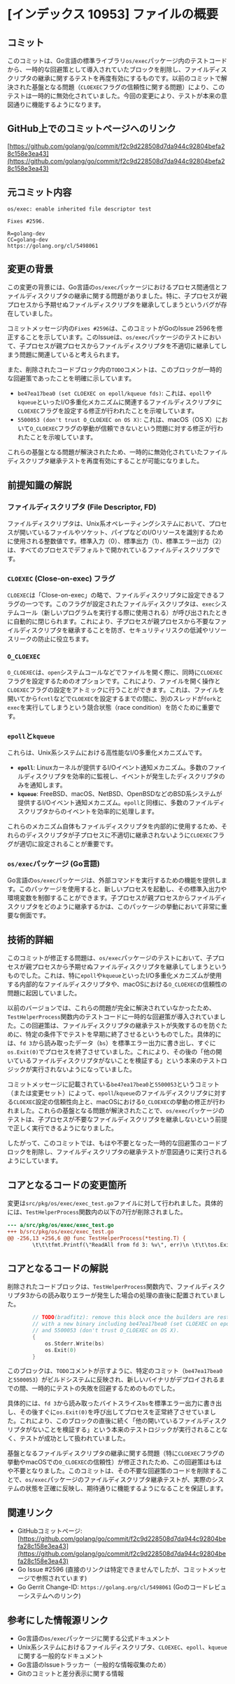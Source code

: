 # [インデックス 10953] ファイルの概要

## コミット
このコミットは、Go言語の標準ライブラリ`os/exec`パッケージ内のテストコードから、一時的な回避策として導入されていたブロックを削除し、ファイルディスクリプタの継承に関するテストを再度有効にするものです。以前のコミットで解決された基盤となる問題（`CLOEXEC`フラグの信頼性に関する問題）により、このテストは一時的に無効化されていました。今回の変更により、テストが本来の意図通りに機能するようになります。

## GitHub上でのコミットページへのリンク

[https://github.com/golang/go/commit/f2c9d228508d7da944c92804befa28c158e3ea43](https://github.com/golang/go/commit/f2c9d228508d7da944c92804befa28c158e3ea43)

## 元コミット内容
```
os/exec: enable inherited file descriptor test

Fixes #2596.

R=golang-dev
CC=golang-dev
https://golang.org/cl/5498061
```

## 変更の背景
この変更の背景には、Go言語の`os/exec`パッケージにおけるプロセス間通信とファイルディスクリプタの継承に関する問題がありました。特に、子プロセスが親プロセスから予期せぬファイルディスクリプタを継承してしまうというバグが存在していました。

コミットメッセージ内の`Fixes #2596`は、このコミットがGoのIssue 2596を修正することを示しています。このIssueは、`os/exec`パッケージのテストにおいて、子プロセスが親プロセスからファイルディスクリプタを不適切に継承してしまう問題に関連していると考えられます。

また、削除されたコードブロック内の`TODO`コメントは、このブロックが一時的な回避策であったことを明確に示しています。
- `be47ea17bea0 (set CLOEXEC on epoll/kqueue fds)`: これは、`epoll`や`kqueue`といったI/O多重化メカニズムに関連するファイルディスクリプタに`CLOEXEC`フラグを設定する修正が行われたことを示唆しています。
- `5500053 (don't trust O_CLOEXEC on OS X)`: これは、macOS（OS X）において`O_CLOEXEC`フラグの挙動が信頼できないという問題に対する修正が行われたことを示唆しています。

これらの基盤となる問題が解決されたため、一時的に無効化されていたファイルディスクリプタ継承テストを再度有効にすることが可能になりました。

## 前提知識の解説

### ファイルディスクリプタ (File Descriptor, FD)
ファイルディスクリプタは、Unix系オペレーティングシステムにおいて、プロセスが開いているファイルやソケット、パイプなどのI/Oリソースを識別するために使用される整数値です。標準入力（0）、標準出力（1）、標準エラー出力（2）は、すべてのプロセスでデフォルトで開かれているファイルディスクリプタです。

### `CLOEXEC` (Close-on-exec) フラグ
`CLOEXEC`は「Close-on-exec」の略で、ファイルディスクリプタに設定できるフラグの一つです。このフラグが設定されたファイルディスクリプタは、`exec`システムコール（新しいプログラムを実行する際に使用される）が呼び出されたときに自動的に閉じられます。これにより、子プロセスが親プロセスから不要なファイルディスクリプタを継承することを防ぎ、セキュリティリスクの低減やリソースリークの防止に役立ちます。

### `O_CLOEXEC`
`O_CLOEXEC`は、`open`システムコールなどでファイルを開く際に、同時に`CLOEXEC`フラグを設定するためのオプションです。これにより、ファイルを開く操作と`CLOEXEC`フラグの設定をアトミックに行うことができます。これは、ファイルを開いてから`fcntl`などで`CLOEXEC`を設定するまでの間に、別のスレッドが`fork`と`exec`を実行してしまうという競合状態（race condition）を防ぐために重要です。

### `epoll`と`kqueue`
これらは、Unix系システムにおける高性能なI/O多重化メカニズムです。
- **`epoll`**: Linuxカーネルが提供するI/Oイベント通知メカニズム。多数のファイルディスクリプタを効率的に監視し、イベントが発生したディスクリプタのみを通知します。
- **`kqueue`**: FreeBSD、macOS、NetBSD、OpenBSDなどのBSD系システムが提供するI/Oイベント通知メカニズム。`epoll`と同様に、多数のファイルディスクリプタからのイベントを効率的に処理します。

これらのメカニズム自体もファイルディスクリプタを内部的に使用するため、それらのディスクリプタが子プロセスに不適切に継承されないように`CLOEXEC`フラグが適切に設定されることが重要です。

### `os/exec`パッケージ (Go言語)
Go言語の`os/exec`パッケージは、外部コマンドを実行するための機能を提供します。このパッケージを使用すると、新しいプロセスを起動し、その標準入出力や環境変数を制御することができます。子プロセスが親プロセスからファイルディスクリプタをどのように継承するかは、このパッケージの挙動において非常に重要な側面です。

## 技術的詳細
このコミットが修正する問題は、`os/exec`パッケージのテストにおいて、子プロセスが親プロセスから予期せぬファイルディスクリプタを継承してしまうというものでした。これは、特に`epoll`や`kqueue`といったI/O多重化メカニズムが使用する内部的なファイルディスクリプタや、macOSにおける`O_CLOEXEC`の信頼性の問題に起因していました。

以前のバージョンでは、これらの問題が完全に解決されていなかったため、`TestHelperProcess`関数内のテストコードに一時的な回避策が導入されていました。この回避策は、ファイルディスクリプタの継承テストが失敗するのを防ぐために、特定の条件下でテストを早期に終了させるというものでした。具体的には、`fd 3`から読み取ったデータ（`bs`）を標準エラー出力に書き出し、すぐに`os.Exit(0)`でプロセスを終了させていました。これにより、その後の「他の開いているファイルディスクリプタがないことを検証する」という本来のテストロジックが実行されないようになっていました。

コミットメッセージに記載されている`be47ea17bea0`と`5500053`というコミット（または変更セット）によって、`epoll`/`kqueue`のファイルディスクリプタに対する`CLOEXEC`設定の信頼性向上と、macOSにおける`O_CLOEXEC`の挙動の修正が行われました。これらの基盤となる問題が解決されたことで、`os/exec`パッケージのテストは、子プロセスが不要なファイルディスクリプタを継承しないという前提で正しく実行できるようになりました。

したがって、このコミットでは、もはや不要となった一時的な回避策のコードブロックを削除し、ファイルディスクリプタの継承テストが意図通りに実行されるようにしています。

## コアとなるコードの変更箇所

変更は`src/pkg/os/exec/exec_test.go`ファイルに対して行われました。具体的には、`TestHelperProcess`関数内の以下の7行が削除されました。

```diff
--- a/src/pkg/os/exec/exec_test.go
+++ b/src/pkg/os/exec/exec_test.go
@@ -256,13 +256,6 @@ func TestHelperProcess(*testing.T) {
 		\t\t\tfmt.Printf(\"ReadAll from fd 3: %v\", err)\n \t\t\tos.Exit(1)\n \t\t}\n-\t\t// TODO(bradfitz): remove this block once the builders are restarted\n-\t\t// with a new binary including be47ea17bea0 (set CLOEXEC on epoll/kqueue fds)\n-\t\t// and 5500053 (don\'t trust O_CLOEXEC on OS X).\n-\t\t{\n-\t\t\tos.Stderr.Write(bs)\n-\t\t\tos.Exit(0)\n-\t\t}\n \t\t// Now verify that there are no other open fds.\n \t\tvar files []*os.File\n \t\tfor wantfd := os.Stderr.Fd() + 2; wantfd <= 100; wantfd++ {\
```

## コアとなるコードの解説

削除されたコードブロックは、`TestHelperProcess`関数内で、ファイルディスクリプタ3からの読み取りエラーが発生した場合の処理の直後に配置されていました。

```go
		// TODO(bradfitz): remove this block once the builders are restarted
		// with a new binary including be47ea17bea0 (set CLOEXEC on epoll/kqueue fds)
		// and 5500053 (don't trust O_CLOEXEC on OS X).
		{
			os.Stderr.Write(bs)
			os.Exit(0)
		}
```

このブロックは、`TODO`コメントが示すように、特定のコミット（`be47ea17bea0`と`5500053`）がビルドシステムに反映され、新しいバイナリがデプロイされるまでの間、一時的にテストの失敗を回避するためのものでした。

具体的には、`fd 3`から読み取ったバイトスライス`bs`を標準エラー出力に書き出し、その後すぐに`os.Exit(0)`を呼び出してプロセスを正常終了させていました。これにより、このブロックの直後に続く「他の開いているファイルディスクリプタがないことを検証する」という本来のテストロジックが実行されることなく、テストが成功として扱われていました。

基盤となるファイルディスクリプタの継承に関する問題（特に`CLOEXEC`フラグの挙動やmacOSでの`O_CLOEXEC`の信頼性）が修正されたため、この回避策はもはや不要となりました。このコミットは、その不要な回避策のコードを削除することで、`os/exec`パッケージのファイルディスクリプタ継承テストが、実際のシステムの状態を正確に反映し、期待通りに機能するようになることを保証します。

## 関連リンク
- GitHubコミットページ: [https://github.com/golang/go/commit/f2c9d228508d7da944c92804befa28c158e3ea43](https://github.com/golang/go/commit/f2c9d228508d7da944c92804befa28c158e3ea43)
- Go Issue #2596 (直接のリンクは特定できませんでしたが、コミットメッセージで参照されています)
- Go Gerrit Change-ID: `https://golang.org/cl/5498061` (Goのコードレビューシステムへのリンク)

## 参考にした情報源リンク
- Go言語の`os/exec`パッケージに関する公式ドキュメント
- Unix系システムにおけるファイルディスクリプタ、`CLOEXEC`、`epoll`、`kqueue`に関する一般的なドキュメント
- Go言語のIssueトラッカー（一般的な情報収集のため）
- Gitのコミットと差分表示に関する情報

